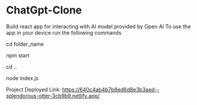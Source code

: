 # ChatGpt-Clone
Build react app for interacting with AI model provided by Open AI
To use the app in your device run the following commands

cd folder_name

npm start

cd ..

node index.js

Project Deployed Link:
https://640c4ab4b7b8ed6d8e3b3aed--splendorous-otter-3cb9b9.netlify.app/
